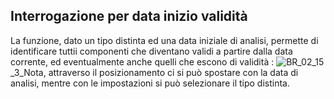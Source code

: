 ## Interrogazione per data inizio validità
La funzione, dato un tipo distinta ed una data iniziale di analisi, permette di identificare tuttii componenti che diventano validi a partire dalla data corrente, ed eventualmente anche quelli che escono di validità : 
![BR_02_15](http://localhost:3000/immagini/MBDOC_OGG-P_BRDI11/BR_02_15.png)_3_Nota, attraverso il posizionamento ci si può spostare con la data di analisi, mentre con le impostazioni si può selezionare il tipo distinta.

